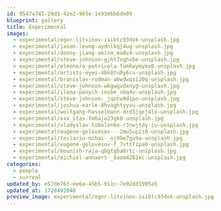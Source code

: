```yaml
---
id: 9547a747-29d3-42e2-965e-1e93d6b6de09
blueprint: gallery
title: Experimental
images:
  - experimental/egor-litvinov-isibtc93dok-unsplash.jpg
  - experimental/jason-leung-aydnlkqj4ug-unsplash.jpg
  - experimental/donny-jiang-oezrm_ea8v4-unsplash.jpg
  - experimental/steve-johnson-gjht7oghvbe-unsplash.jpg
  - experimental/eleonora-patricola-fumkwymymx0-unsplash.jpg
  - experimental/artists-eyes-4bk8tu0y6cu-unsplash.jpg
  - experimental/branislav-rodman-abwdwqsi20q-unsplash.jpg
  - experimental/steve-johnson-wkgwgvdxnyg-unsplash.jpg
  - experimental/ilona-panych-iosbe_sbq4u-unsplash.jpg
  - experimental/steve-johnson-_jqotw9dipo-unsplash.jpg
  - experimental/joshua-earle-8hvaghtyyvu-unsplash.jpg
  - experimental/wolfgang-hasselmann-drd3jqej4lo-unsplash.jpg
  - experimental/xxx_stas-fm6ajo23gk0-unsplash.jpg
  - experimental/vladyslav-tobolenko-r3nwjtdy-iu-unsplash.jpg
  - experimental/eugene-golovesov---2mu5up2i8-unsplash.jpg
  - experimental/teslariu-mihai-_oj99e7gu9a-unsplash.jpg
  - experimental/eugene-golovesov-f_7vttfzpa0-unsplash.jpg
  - experimental/mounish-raja-qbgtgba0rtc-unsplash.jpg
  - experimental/michiel-annaert-_8aom4281kc-unsplash.jpg
categories:
  - people
  - surreal
updated_by: e57de76f-ee6a-45b5-911c-7e92dd1905a5
updated_at: 1728492048
preview_image: experimental/egor-litvinov-isibtc93dok-unsplash.jpg
---
```

